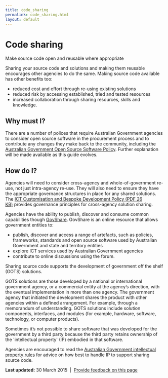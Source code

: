 ```yaml
---
title: code_sharing
permalink: code_sharing.html
layout: default
---
```

Code sharing
============

Make source code open and reusable where appropriate

Sharing your source code and solutions and making them reusable encourages other agencies to do the same. Making source code available has other benefits too:

-   reduced cost and effort through re-using existing solutions
-   reduced risk by accessing established, tried and tested resources
-   increased collaboration through sharing resources, skills and knowledge.

Why must I?
-----------

There are a number of polices that require Australian Government agencies to consider open source software in the procurement process and to contribute any changes they make back to the community, including the [Australian Government Open Source Software Policy](http://www.finance.gov.au/policy-guides-procurement/open-source-software/). Further explanation will be made available as this guide evolves.

How do I?
---------

Agencies will need to consider cross-agency and whole-of-government re-use, not just intra-agency re-use. They will also need to ensure they have the appropriate governance structures in place for any shared solutions. The [ICT Customisation and Bespoke Development Policy (PDF 26 KB)](http://www.finance.gov.au/files/2012/04/ICT_Customisation_and_Bespoke_Development_Policy.pdf) provides governance principles for cross-agency solution sharing.

Agencies have the ability to publish, discover and consume common capabilities though [GovShare](https://www.govshare.gov.au/). GovShare is an online resource that allows government entities to:

-   publish, discover and access a range of artefacts, such as policies, frameworks, standards and open source software used by Australian Government and state and territory entities
-   explore ICT services used by Australian Government agencies
-   contribute to online discussions using the forum. 

Sharing source code supports the development of government off the shelf (GOTS) solutions.

GOTS solutions are those developed by a national or international government agency, or a commercial entity at the agency’s direction, with the eventual implementation in more than one agency. The government agency that initiated the development shares the product with other agencies within a defined arrangement. For example, through a memorandum of understanding. GOTS solutions include solution components, interfaces, and modules (for example, hardware, software, technology, or computer products).

Sometimes it’s not possible to share software that was developed for the government by a third party because the third party retains ownership of the 'intellectual property' (IP) embodied in that software.

Agencies are encouraged to read the [Australian Government intellectual property rules](http://www.ag.gov.au/RightsAndProtections/IntellectualProperty/Pages/AustralianGovernmentIPrules.aspx) for advice on how best to handle IP to support sharing source code.

**Last updated:** 30 March 2015  |  [Provide feedback on this page](../../feedback%3Furl_from=Sharingsourcecode.html)

